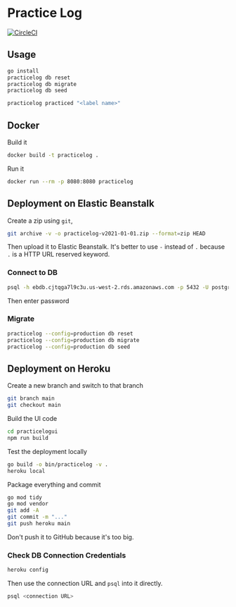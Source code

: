 # Practice Log

[![CircleCI](https://circleci.com/gh/calvinfeng/practicelog/tree/circleci-project-setup.svg?style=svg&circle-token=5791ef5903afb3e828db533a44c388edf146e410)](https://circleci.com/gh/calvinfeng/practicelog/tree/circleci-project-setup)

## Usage

```bash
go install
practicelog db reset
practicelog db migrate
practicelog db seed
```

```bash
practicelog practiced "<label name>"
```

## Docker

Build it

```bash
docker build -t practicelog .
```

Run it

```bash
docker run --rm -p 8080:8080 practicelog
```

## Deployment on Elastic Beanstalk

Create a zip using `git`,

```bash
git archive -v -o practicelog-v2021-01-01.zip --format=zip HEAD
```

Then upload it to Elastic Beanstalk. It's better to use `-` instead of `.` because `.` is a HTTP URL reserved keyword.

### Connect to DB

```bash
psql -h ebdb.cjtqga7l9c3u.us-west-2.rds.amazonaws.com -p 5432 -U postgres
```

Then enter password

### Migrate

```bash
practicelog --config=production db reset
practicelog --config=production db migrate
practicelog --config=production db seed
```

## Deployment on Heroku

Create a new branch and switch to that branch

```bash
git branch main
git checkout main
```

Build the UI code

```bash
cd practicelogui
npm run build
```

Test the deployment locally

```bash
go build -o bin/practicelog -v .
heroku local
```

Package everything and commit

```bash
go mod tidy
go mod vendor
git add -A
git commit -m "..."
git push heroku main
```

Don't push it to GitHub because it's too big.

### Check DB Connection Credentials

```bash
heroku config
```

Then use the connection URL and `psql` into it directly.

```bash
psql <connection URL>
```
